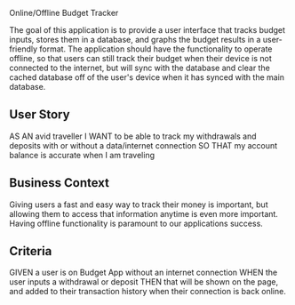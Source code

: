 Online/Offline Budget Tracker

The goal of this application is to provide a user interface that tracks budget inputs, stores them in a database, and graphs the budget results in a user-friendly format. The application should have the functionality to operate offline, so that users can still track their budget when their device is not connected to the internet, but will sync with the database and clear the cached database off of the user's device when it has synced with the main database.

## User Story
AS AN avid traveller
I WANT to be able to track my withdrawals and deposits with or without a data/internet connection
SO THAT my account balance is accurate when I am traveling

## Business Context

Giving users a fast and easy way to track their money is important, but allowing them to access that information anytime is even more important. Having offline functionality is paramount to our applications success.


##  Criteria
GIVEN a user is on Budget App without an internet connection
WHEN the user inputs a withdrawal or deposit
THEN that will be shown on the page, and added to their transaction history when their connection is back online.
